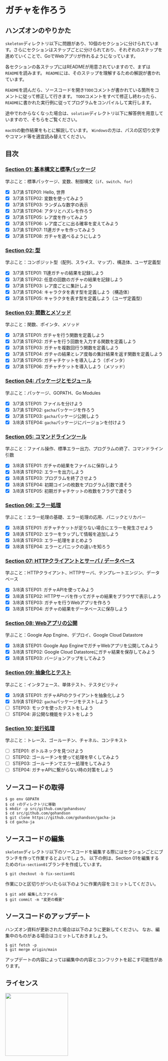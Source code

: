 # ガチャを作ろう

## ハンズオンのやりかた

`skeleton`ディレクトリ以下に問題があり、10個のセクションに分けられています。さらにセクションはステップごとに分けられており、それぞれのステップを進めていくことで、GoでWebアプリが作れるようになっています。

各セクションの各ステップにはREADMEが用意されていますので、まずは`README`を読みます。
`README`には、そのステップを理解するための解説が書かれています。

`README`を読んだら、ソースコードを開き`TODO`コメントが書かれている箇所をコメントに従って修正して行きます。
`TODO`コメントをすべて修正し終わったら、`README`に書かれた実行例に従ってプログラムをコンパイルして実行します。

途中でわからなくなった場合は、`solution`ディレクトリ以下に解答例を用意していますので、そちらをご覧ください。

`macOS`の動作結果をもとに解説しています。
`Windows`の方は、パスの区切り文字やコマンド等を適宜読み替えてください。

## 目次

### [Section 01: 基本構文と標準パッケージ](./skeleton/section01)

学ぶこと：標準パッケージ、変数、制御構文（`if`、`switch`、`for`）

 - [x] 3/7済 STEP01: Hello, 世界
 - [x] 3/7済 STEP02: 変数を使ってみよう
 - [x] 3/7済 STEP03: ランダムな数字の表示
 - [x] 3/7済 STEP04: アタリとハズレを作ろう
 - [x] 3/7済 STEP05: レア度を作ってみよう
 - [x] 3/7済 STEP06: レア度ごとに出る確率を変えてみよう
 - [x] 3/7済 STEP07: 11連ガチャを作ってみよう
 - [x] 3/7済 STEP08: ガチャを選べるようにしよう

### [Section 02: 型](./skeleton/section02)

学ぶこと：コンポジット型（配列、スライス、マップ）、構造体、ユーザ定義型

 - [x] 3/7済 STEP01: 11連ガチャの結果を記録しよう
 - [x] 3/7済 STEP02: 任意の回数のガチャの結果を記録しよう
 - [x] 3/7済 STEP03: レア度ごとに集計しよう
 - [x] 3/7済 STEP04: キャラクタを表す型を定義しよう（構造体）
 - [x] 3/7済 STEP05: キャラクタを表す型を定義しよう（ユーザ定義型）

### [Section 03: 関数とメソッド](./skeleton/section03)

学ぶこと：関数、ポインタ、メソッド

 - [x] 3/7済 STEP01: ガチャを行う関数を定義しよう
 - [x] 3/7済 STEP02: ガチャを行う回数を入力する関数を定義しよう
 - [x] 3/7済 STEP03: ガチャを複数回行う関数を定義しよう
 - [x] 3/7済 STEP04: ガチャの結果とレア度毎の集計結果を返す関数を定義しよう
 - [x] 3/7済 STEP05: ガチャチケットを導入しよう（ポインタ）
 - [x] 3/7済 STEP06: ガチャチケットを導入しよう（メソッド）

### [Section 04: パッケージとモジュール](./skeleton/section04)

学ぶこと：パッケージ、GOPATH、Go Modules

 - [x] 3/7済 STEP01: ファイルを分けよう
 - [x] 3/7済 STEP02: `gacha`パッケージを作ろう
 - [x] 3/7済 STEP03: `gacha`パッケージ公開しよう
 - [x] 3/8済 STEP04: `gacha`パッケージにバージョンを付けよう

### [Section 05: コマンドラインツール](./skeleton/section05)

学ぶこと：ファイル操作、標準エラー出力、プログラムの終了、コマンドライン引数

 - [x] 3/8済 STEP01: ガチャの結果をファイルに保存しよう
 - [x] 3/8済 STEP02: エラーを出力しよう
 - [x] 3/8済 STEP03: プログラムを終了させよう
 - [x] 3/8済 STEP04: 初期コインの枚数をプログラム引数で渡そう
 - [x] 3/8済 STEP05: 初期ガチャチケットの枚数をフラグで渡そう

### [Section 06: エラー処理](./skeleton/section06)

学ぶこと：エラー処理の基礎、エラー処理の応用、パニックとリカバー

 - [x] 3/8済 STEP01: ガチャチケットが足りない場合にエラーを発生させよう
 - [x] 3/8済 STEP02: エラーをラップして情報を追加しよう
 - [x] 3/8済 STEP03: エラー処理をまとめよう
 - [x] 3/8済 STEP04: エラーとパニックの違いを知ろう

### [Section 07: HTTPクライアントとサーバ / データベース](./skeleton/section07)

学ぶこと：HTTPクライアント、HTTPサーバ、テンプレートエンジン、データベース

 - [x] 3/8済 STEP01: ガチャAPIを使ってみよう
 - [x] 3/8済 STEP02: HTTPサーバを作ってガチャの結果をブラウザで表示しよう
 - [x] 3/8済 STEP03: ガチャを行うWebアプリを作ろう
 - [x] 3/8済 STEP04: ガチャの結果をデータベースに保存しよう

### [Section 08: Webアプリの公開](./skeleton/section08)

学ぶこと：Google App Engine、デプロイ、Google Cloud Datastore

 - [x] 3/8済 STEP01: Google App EngineでガチャWebアプリを公開してみよう
 - [x] 3/8済 STEP02: Google Cloud Datastoreにガチャ結果を保存してみよう
 - [x] 3/8済 STEP03: バージョンアップをしてみよう

### [Section 09: 抽象化とテスト](./skeleton/section09)

学ぶこと：インタフェース、単体テスト、テスタビリティ

 - [x] 3/9済 STEP01: ガチャAPIのクライアントを抽象化しよう
 - [x] 3/9済 STEP02: `gacha`パッケージをテストしよう
 - [ ] STEP03: モックを使ったテストをしよう
 - [ ] STEP04: 非公開な機能をテストをしよう

### [Section 10: 並行処理](./skeleton/section10)

学ぶこと：トレース、ゴールーチン、チャネル、コンテキスト

 - [ ] STEP01: ボトルネックを見つけよう
 - [ ] STEP02: ゴールーチンを使って処理を早くしてみよう
 - [ ] STEP03: ゴールーチンでエラー処理をしてみよう
 - [ ] STEP04: ガチャAPIに繋がらない時の対策をしよう

## ソースコードの取得

```
$ go env GOPATH
$ cd ↑のディレクトリに移動
$ mkdir -p src/github.com/gohandson/
$ cd src/github.com/gohandson
$ git clone https://github.com/gohandson/gacha-ja
$ cd gacha-ja
```

## ソースコードの編集

`skeleton`ディレクトリ以下のソースコードを編集する際にはセクションごとにブランチを作って作業するとよいでしょう。
以下の例は、Section 01を編集するための`fix-section01`ブランチを作成しています。

```
$ git checkout -b fix-section01
```

作業にひと区切りがついたら以下のように作業内容をコミットしてください。

```
$ git add 編集したファイル
$ git commit -m "変更の概要"
```

## ソースコードのアップデート

ハンズオン資料が更新された場合は以下のように更新してください。
なお、編集中のものがある場合はコミットしておきましょう。

```
$ git fetch -p
$ git merge origin/main 
```

アップデートの内容によっては編集中の内容とコンフリクトを起こす可能性があります。

## ライセンス

<a href="https://creativecommons.org/licenses/by-nc/4.0/legalcode.ja">
	<img width="200" src="by-nc.eu.png">
</a>
